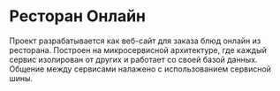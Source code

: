# Ресторан Онлайн

Проект разрабатывается как веб-сайт для заказа блюд онлайн из ресторана.
Построен на микросервисной архитектуре, где каждый сервис изолирован от других и работает со своей базой данных.
Общение между сервисами налажено с использованием сервисной шины.

